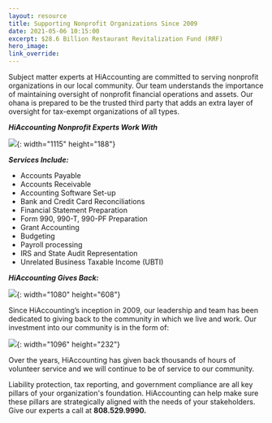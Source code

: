 ```yaml
---
layout: resource
title: Supporting Nonprofit Organizations Since 2009
date: 2021-05-06 10:15:00
excerpt: $28.6 Billion Restaurant Revitalization Fund (RRF)
hero_image:
link_override:
---
```


Subject matter experts at HiAccounting are committed to serving nonprofit organizations in our local community. Our team understands the importance of maintaining oversight of nonprofit financial operations and assets. Our ohana is prepared to be the trusted third party that adds an extra layer of oversight for tax-exempt organizations of all types.

***HiAccounting Nonprofit Experts Work With***

![](/uploads/screen-shot-2021-05-06-at-10-06-42-pm.png){: width="1115" height="188"}

***Services Include:***

* Accounts Payable&nbsp; &nbsp; &nbsp; &nbsp;&nbsp;
* Accounts Receivable
* Accounting Software Set-up
* Bank and Credit Card Reconciliations
* Financial Statement Preparation
* Form 990, 990-T, 990-PF Preparation
* Grant Accounting
* Budgeting
* Payroll processing
* IRS and State Audit Representation
* Unrelated Business Taxable Income (UBTI)

***HiAccounting Gives Back:***

![](/uploads/hfb.jpeg){: width="1080" height="608"}

Since HiAccounting’s inception in 2009, our leadership and team has been dedicated to giving back to the community in which we live and work. Our investment into our community is in the form of:

![](/uploads/screen-shot-2021-05-06-at-10-09-49-pm.png){: width="1096" height="232"}

Over the years, HiAccounting has given back thousands of hours of volunteer service and we will continue to be of service to our community.

Liability protection, tax reporting, and government compliance are all key pillars of your organization's foundation. HiAccounting can help make sure these pillars are strategically aligned with the needs of your stakeholders. Give our experts a call at&nbsp;**808\.529.9990.**
